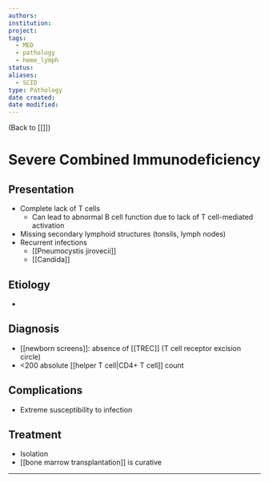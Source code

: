 ```yaml
---
authors: 
institution: 
project: 
tags:
  - MED
  - pathology
  - heme_lymph
status: 
aliases:
  - SCID
type: Pathology
date created: 
date modified:
---
```


(Back to [[]])

# Severe Combined Immunodeficiency

## Presentation
- Complete lack of T cells
	- Can lead to abnormal B cell function due to lack of T cell-mediated activation
- Missing secondary lymphoid structures (tonsils, lymph nodes)
- Recurrent infections
	- [[Pneumocystis jirovecii]]
	- [[Candida]]
## Etiology
- 
## Diagnosis
- [[newborn screens]]: absence of [[TREC]] (T cell receptor excision circle)
- <200 absolute [[helper T cell|CD4+ T cell]] count
## Complications
- Extreme susceptibility to infection
## Treatment
- Isolation
- [[bone marrow transplantation]] is curative

---
